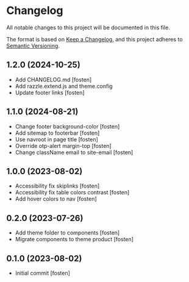 # Changelog

All notable changes to this project will be documented in this file.

The format is based on [Keep a Changelog](https://keepachangelog.com/en/1.0.0/),
and this project adheres to [Semantic Versioning](https://semver.org/spec/v2.0.0.html).

<!-- You should *NOT* be adding new change log entries to this file.
     You should create a file in the news directory instead.
     For helpful instructions, please see:
     https://6.docs.plone.org/volto/developer-guidelines/contributing.html#create-a-pull-request
-->

<!-- towncrier release notes start -->

## 1.2.0 (2024-10-25)

- Add CHANGELOG.md [fosten]
- Add razzle.extend.js and theme.config
- Update footer links [fosten]

## 1.1.0 (2024-08-21)

- Change footer background-color [fosten]
- Add sitemap to footerbar [fosten]
- Use navroot in page title [fosten]
- Override otp-alert margin-top [fosten]
- Change className email to site-email [fosten]

## 1.0.0 (2023-08-02)

- Accessibility fix skiplinks [fosten]
- Accessibility fix table colors contrast [fosten]
- Add hover colors to nav [fosten]

## 0.2.0 (2023-07-26)

- Add theme folder to components [fosten]
- Migrate components to theme product [fosten]

## 0.1.0 (2023-08-02)

- Initial commit [fosten]
